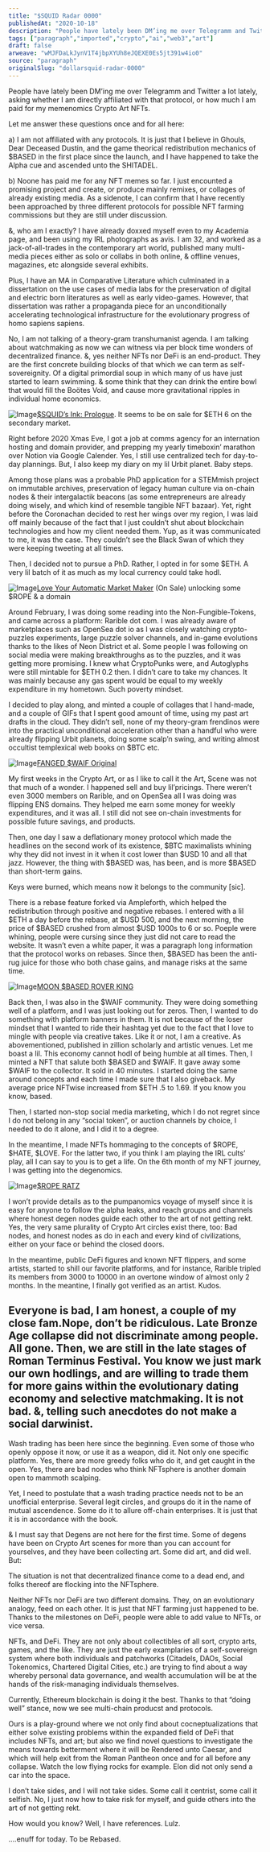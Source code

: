 ```yaml
---
title: "$SQUID Radar 0000"
publishedAt: "2020-10-18"
description: "People have lately been DM’ing me over Telegramm and Twitter a lot lately, asking whether I am directly affiliated with that protocol, or how much I ......"
tags: ["paragraph","imported","crypto","ai","web3","art"]
draft: false
arweave: "wMJFDaLkJynV1T4jbpXYUh8eJQEXE0Es5jt391w4io0"
source: "paragraph"
originalSlug: "dollarsquid-radar-0000"
---
```


People have lately been DM’ing me over Telegramm and Twitter a lot lately, asking whether I am directly affiliated with that protocol, or how much I am paid for my memenomics Crypto Art NFTs.

Let me answer these questions once and for all here:

a) I am not affiliated with any protocols. It is just that I believe in Ghouls, Dear Deceased Dustin, and the game theorical redistribution mechanics of $BASED in the first place since the launch, and I have happened to take the Alpha cue and ascended unto the SHITADEL.

b) Noone has paid me for any NFT memes so far. I just encounted a promising project and create, or produce mainly remixes, or collages of already existing media. As a sidenote, I can confirm that I have recently been approached by three different protocols for possible NFT farming commissions but they are still under discussion.

&, who am I exactly? I have already doxxed myself even to my Academia page, and been using my IRL photographs as avis. I am 32, and worked as a jack-of-all-trades in the contemporary art world, published many multi-media pieces either as solo or collabs in both online, & offline venues, magazines, etc alongside several exhibits.

Plus, I have an MA in Comparative Literature which culminated in a dissertation on the use cases of media labs for the preservation of digital and electric born literatures as well as early video-games. However, that dissertation was rather a propaganda piece for an unconditionally accelerating technological infrastructure for the evolutionary progress of homo sapiens sapiens.

No, I am not talking of a theory-gram transhumanist agenda. I am talking about watchmaking as now we can witness via per block time wonders of decentralized finance. &, yes neither NFTs nor DeFi is an end-product. They are the first concrete building blocks of that which we can term as self-sovereignity. Of a digital primordial soup in which many of us have just started to learn swimming. & some think that they can drink the entire bowl that would fill the Boötes Void, and cause more gravitational ripples in individual home economics.

![Image](https://bucketeer-e05bbc84-baa3-437e-9518-adb32be77984.s3.amazonaws.com/public/images/5453af50-5029-4167-b27e-c1dffe9cc42a_640x360.gif)[$SQUID’s Ink: Prologue](https://app.rarible.com/token/0x60f80121c31a0d46b5279700f9df786054aa5ee5:15550:0xaa6c489ea0cca7593acb7c8019dea4e8b131b1ca). It seems to be on sale for $ETH 6 on the secondary market.

Right before 2020 Xmas Eve, I got a job at comms agency for an internation hosting and domain provider, and prepping my yearly timeboxin’ marathon over Notion via Google Calender. Yes, I still use centralized tech for day-to-day plannings. But, I also keep my diary on my lil Urbit planet. Baby steps.

Among those plans was a probable PhD application for a STEMmish project on immutable archives, preservation of legacy human culture via on-chain nodes & their intergalactik beacons (as some entrepreneurs are already doing wisely, and which kind of resemble tangible NFT bazaar). Yet, right before the Coronachan decided to rest her wings over my region, I was laid off mainly because of the fact that I just couldn’t shut about blockchain technologies and how my client needed them. Yup, as it was communicated to me, it was the case. They couldn’t see the Black Swan of which they were keeping tweeting at all times.

Then, I decided not to pursue a PhD. Rather, I opted in for some $ETH. A very lil batch of it as much as my local currency could take hodl.

![Image](https://bucketeer-e05bbc84-baa3-437e-9518-adb32be77984.s3.amazonaws.com/public/images/44ea462b-9d2b-4408-a532-3bb59e2a3fc6_640x510.gif)[Love Your Automatic Market Maker](https://app.rarible.com/token/0x60f80121c31a0d46b5279700f9df786054aa5ee5:44582:0x36de990133d36d7e3df9a820aa3ede5a2320de71) (On Sale) unlocking some $ROPE & a domain

Around February, I was doing some reading into the Non-Fungible-Tokens, and came across a platform: Rarible dot com. I was already aware of marketplaces such as OpenSea dot io as I was closely watching crypto-puzzles experiments, large puzzle solver channels, and in-game evolutions thanks to the likes of Neon District et al. Some people I was following on social media were making breakthroughs as to the puzzles, and it was getting more promising. I knew what CryptoPunks were, and Autoglyphs were still mintable for $ETH 0.2 then. I didn’t care to take my chances. It was mainly because any gas spent would be equal to my weekly expenditure in my hometown. Such poverty mindset.

I decided to play along, and minted a couple of collages that I hand-made, and a couple of GIFs that I spent good amount of time, using my past art drafts in the cloud. They didn’t sell, none of my theory-gram frendinos were into the practical unconditional acceleration other than a handful who were already flipping Urbit planets, doing some scalp’n swing, and writing almost occultist templexical web books on $BTC etc.

![Image](https://bucketeer-e05bbc84-baa3-437e-9518-adb32be77984.s3.amazonaws.com/public/images/9d0cb230-150b-4451-b87d-2df6930e3395_384x256.gif)[FANGED $WAIF Original](https://app.rarible.com/token/0xd07dc4262bcdbf85190c01c996b4c06a461d2430:35296:0x36de990133d36d7e3df9a820aa3ede5a2320de71)

My first weeks in the Crypto Art, or as I like to call it the Art, Scene was not that much of a wonder. I happened sell and buy lil’pricings. There weren’t even 3000 members on Rarible, and on OpenSea all I was doing was flipping ENS domains. They helped me earn some money for weekly expenditures, and it was all. I still did not see on-chain investments for possible future savings, and products.

Then, one day I saw a deflationary money protocol which made the headlines on the second work of its existence, $BTC maximalists whining why they did not invest in it when it cost lower than $USD 10 and all that jazz. However, the thing with $BASED was, has been, and is more $BASED than short-term gains.

Keys were burned, which means now it belongs to the community [sic].

There is a rebase feature forked via Ampleforth, which helped the redistribution through positive and negative rebases. I entered with a lil $ETH a day before the rebase, at $USD 500, and the next morning, the price of $BASED crushed from almost $USD 1000s to 6 or so. Poeple were whining, people were cursing since they just did not care to read the website. It wasn’t even a white paper, it was a paragraph long information that the protocol works on rebases. Since then, $BASED has been the anti-rug juice for those who both chase gains, and manage risks at the same time.

![Image](https://bucketeer-e05bbc84-baa3-437e-9518-adb32be77984.s3.amazonaws.com/public/images/6d048fc3-6ac4-4985-8ddb-2e1d44c7b2b9_424x640.gif)[MOON $BASED ROVER KING](https://app.rarible.com/token/0x60f80121c31a0d46b5279700f9df786054aa5ee5:47212:0x36de990133d36d7e3df9a820aa3ede5a2320de71)

Back then, I was also in the $WAIF community. They were doing something well of a platform, and I was just looking out for zeros. Then, I wanted to do something with platform banners in them. It is not because of the loser mindset that I wanted to ride their hashtag yet due to the fact that I love to mingle with people via creative takes. Like it or not, I am a creative. As abovementioned, published in zillion scholarly and artistic venues. Let me boast a lil. This economy cannot hodl of being humble at all times. Then, I minted a NFT that salute both $BASED and $WAIF. It gave away some $WAIF to the collector. It sold in 40 minutes. I started doing the same around concepts and each time I made sure that I also giveback. My average price NFTwise increased from $ETH .5 to 1.69. If you know you know, based.

Then, I started non-stop social media marketing, which I do not regret since I do not belong in any “social token”, or auction channels by choice, I needed to do it alone, and I did it to a degree.

In the meantime, I made NFTs hommaging to the concepts of $ROPE, $HATE, $LOVE. For the latter two, if you think I am playing the IRL cults’ play, all I can say to you is to get a life. On the 6th month of my NFT journey, I was getting into the degenomics.

![Image](https://bucketeer-e05bbc84-baa3-437e-9518-adb32be77984.s3.amazonaws.com/public/images/6777a6a2-2acf-48f8-a419-f17b312ee522_479x640.gif)[$ROPE RATZ](https://app.rarible.com/token/0x60f80121c31a0d46b5279700f9df786054aa5ee5:49258:0x36de990133d36d7e3df9a820aa3ede5a2320de71)

I won’t provide details as to the pumpanomics voyage of myself since it is easy for anyone to follow the alpha leaks, and reach groups and channels where honest degen nodes guide each other to the art of not getting rekt. Yes, the very same plurality of Crypto Art circles exist there, too: Bad nodes, and honest nodes as do in each and every kind of civilizations, either on your face or behind the closed doors.

In the meantime, public DeFi figures and known NFT flippers, and some artists, started to shill our favorite platforms, and for instance, Rarible tripled its members from 3000 to 10000 in an overtone window of almost only 2 months. In the meantine, I finally got verified as an artist. Kudos.

## Everyone is bad, I am honest, a couple of my close fam.Nope, don’t be ridiculous. Late Bronze Age collapse did not discriminate among people. All gone. Then, we are still in the late stages of Roman Terminus Festival. You know we just mark our own hodlings, and are willing to trade them for more gains within the evolutionary dating economy and selective matchmaking. It is not bad. &, telling such anecdotes do not make a social darwinist.

Wash trading has been here since the beginning. Even some of those who openly oppose it now, or use it as a weapon, did it. Not only one specific platform. Yes, there are more greedy folks who do it, and get caught in the open. Yes, there are bad nodes who think NFTsphere is another domain open to mammoth scalping.

Yet, I need to postulate that a wash trading practice needs not to be an unofficial enterprise. Several legit circles, and groups do it in the name of mutual ascendence. Some do it to allure off-chain enterprises. It is just that it is in accordance with the book.

& I must say that Degens are not here for the first time. Some of degens have been on Crypto Art scenes for more than you can account for yourselves, and they have been collecting art. Some did art, and did well. But:

The situation is not that decentralized finance come to a dead end, and folks thereof are flocking into the NFTsphere.

Neither NFTs nor DeFi are two different domains. They, on an evolutionary analogy, feed on each other. It is just that NFT farming just happened to be. Thanks to the milestones on DeFi, people were able to add value to NFTs, or vice versa.

NFTs, and DeFi. They are not only about collectibles of all sort, crypto arts, games, and the like. They are just the early examplaries of a self-sovereign system where both individuals and patchworks (Citadels, DAOs, Social Tokenomics, Chartered Digital Cities, etc.) are trying to find about a way whereby personal data governance, and wealth accumulation will be at the hands of the risk-managing individuals themselves.

Currently, Ethereum blockchain is doing it the best. Thanks to that “doing well” stance, now we see multi-chain producst and protocols.

Ours is a play-ground where we not only find about cocneptualizations that either solve existing problems within the expanded field of DeFi that includes NFTs, and art; but also we find novel questions to investigate the means towards betterment where it will be Rendered unto Caesar, and which will help exit from the Roman Pantheon once and for all before any collapse. Watch the low flying rocks for example. Elon did not only send a car into the space.

I don’t take sides, and I will not take sides. Some call it centrist, some call it selfish. No, I just now how to take risk for myself, and guide others into the art of not getting rekt.

How would you know? Well, I have references. Lulz.

….enuff for today. To be Rebased.